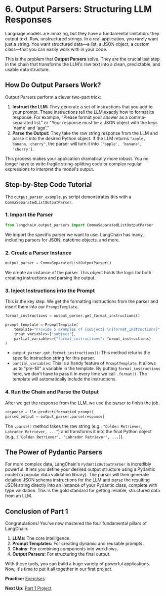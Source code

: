 # 6. Output Parsers: Structuring LLM Responses

Language models are amazing, but they have a fundamental limitation: they output text. Raw, unstructured strings. In a real application, you rarely want just a string. You want structured data—a list, a JSON object, a custom class—that you can easily work with in your code.

This is the problem that **Output Parsers** solve. They are the crucial last step in the chain that transforms the LLM's raw text into a clean, predictable, and usable data structure.

## How Do Output Parsers Work?

Output Parsers perform a clever two-part trick:

1.  **Instruct the LLM:** They generate a set of instructions that you add to your prompt. These instructions tell the LLM exactly how to format its response. For example, "Please format your answer as a comma-separated list." or "Your response must be a JSON object with the keys 'name' and 'age'."
2.  **Parse the Output:** They take the raw string response from the LLM and parse it into the desired Python object. If the LLM returns `"apple, banana, cherry"`, the parser will turn it into `['apple', 'banana', 'cherry']`.

This process makes your application dramatically more robust. You no longer have to write fragile string-splitting code or complex regular expressions to interpret the model's output.

## Step-by-Step Code Tutorial

The `output_parser_example.py` script demonstrates this with a `CommaSeparatedListOutputParser`.

### 1. Import the Parser

```python
from langchain.output_parsers import CommaSeparatedListOutputParser
```
We import the specific parser we want to use. LangChain has many, including parsers for JSON, datetime objects, and more.

### 2. Create a Parser Instance

```python
output_parser = CommaSeparatedListOutputParser()
```
We create an instance of the parser. This object holds the logic for both creating instructions and parsing the output.

### 3. Inject Instructions into the Prompt

This is the key step. We get the formatting instructions from the parser and insert them into our `PromptTemplate`.

```python
format_instructions = output_parser.get_format_instructions()

prompt_template = PromptTemplate(
    template="Provide 5 examples of {subject}.\n{format_instructions}",
    input_variables=["subject"],
    partial_variables={"format_instructions": format_instructions}
)
```
*   `output_parser.get_format_instructions()`: This method returns the specific instruction string for this parser.
*   `partial_variables`: This is a handy feature of `PromptTemplate`. It allows us to "pre-fill" a variable in the template. By putting `format_instructions` here, we don't have to pass it in every time we call `.format()`. The template will automatically include the instructions.

### 4. Run the Chain and Parse the Output

After we get the response from the LLM, we use the parser to finish the job.

```python
response = llm.predict(formatted_prompt)
parsed_output = output_parser.parse(response)
```
The `.parse()` method takes the raw string (e.g., `"Golden Retriever, Labrador Retriever, ..."`) and transforms it into the final Python object (e.g., `['Golden Retriever', 'Labrador Retriever', ...]`).

## The Power of Pydantic Parsers

For more complex data, LangChain's `PydanticOutputParser` is incredibly powerful. It lets you define your desired output structure using a Pydantic model (a popular data validation library). The parser will then generate detailed JSON schema instructions for the LLM and parse the resulting JSON string directly into an instance of your Pydantic class, complete with type validation. This is the gold standard for getting reliable, structured data from an LLM.

## Conclusion of Part 1

Congratulations! You've now mastered the four fundamental pillars of LangChain:
1.  **LLMs:** The core intelligence.
2.  **Prompt Templates:** For creating dynamic and reusable prompts.
3.  **Chains:** For combining components into workflows.
4.  **Output Parsers:** For structuring the final output.

With these tools, you can build a huge variety of powerful applications. Now, it's time to put it all together in our first project.

**Practice:** [Exercises](./exercises.md)

**Next Up:** [Part 1 Project](./../project/README.md)
